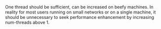 One thread should be sufficient, can be increased on beefy machines. In reality for most users running on small networks or on a single machine, it should be unnecessary to seek performance enhancement by increasing num-threads above 1.